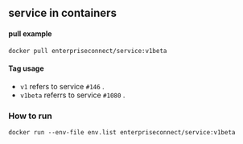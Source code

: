 ## service in containers
#### pull example
```docker pull enterpriseconnect/service:v1beta```

#### Tag usage
- ```v1``` refers to service ```#146``` .
- ```v1beta``` referrs to service ```#1080``` .

### How to run

```shell
docker run --env-file env.list enterpriseconnect/service:v1beta
```
